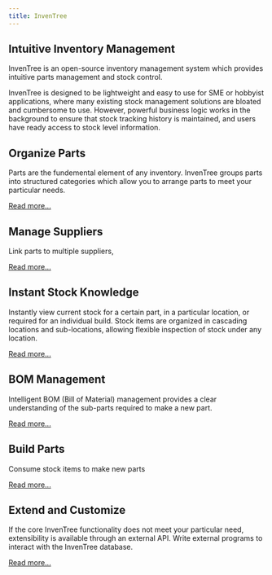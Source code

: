 ```yaml
---
title: InvenTree
---
```

## Intuitive Inventory Management 

InvenTree is an open-source inventory management system which provides intuitive parts management and stock control. 

InvenTree is designed to be lightweight and easy to use for SME or hobbyist applications, where many existing stock management solutions are bloated and cumbersome to use. However, powerful business logic works in the background to ensure that stock tracking history is maintained, and users have ready access to stock level information.

## Organize Parts

Parts are the fundemental element of any inventory. InvenTree groups parts into structured categories which allow you to arrange parts to meet your particular needs. 

[Read more...](/parts.html)

## Manage Suppliers

Link parts to multiple suppliers, 

[Read more...](/suppliers.html)

## Instant Stock Knowledge

Instantly view current stock for a certain part, in a particular location, or required for an individual build. Stock items are organized in cascading locations and sub-locations, allowing flexible inspection of stock under any location.

[Read more...](/stock.html)

## BOM Management

Intelligent BOM (Bill of Material) management provides a clear understanding of the sub-parts required to make a new part. 

[Read more...](/bom.html)

## Build Parts

Consume stock items to make new parts

[Read more...](/build.html)

## Extend and Customize

If the core InvenTree functionality does not meet your particular need, extensibility is available through an external API. Write external programs to interact with the InvenTree database.

[Read more...](/extend.html)